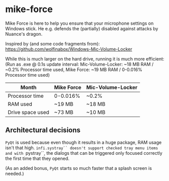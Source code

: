 # mike-force

Mike Force is here to help you ensure that your microphone settings on Windows stick. He e.g. defends the (partially) disabled against attacks by Nuance's dragon.

Inspired by (and some code fragments from): https://github.com/wolfinabox/Windows-Mic-Volume-Locker

While this is much larger on the hard drive, running it is much more efficient: (Run as .exe @ 0.1s update interval: Mic-Volume-Locker: ~18 MB RAM / ~0.2% Processor time used, Mike Force: ~19 MB RAM / 0-0.016% Processor time used)

| Month    | Mike Force | Mic-Volume-Locker |
| -------- | ------- | ------- |
| Processor time  | 0-0.016%  | ~0.2%  |
| RAM used | ~19 MB  | ~18 MB    |
| Drive space used  | ~73 MB  | ~10 MB  |

## Architectural decisions

`PyQt` is used because even though it results in a huge package, RAM usage isn't that high. `infi.systray`` doesn't support checked tray menu items and with `pystray``, the dialogs that can be triggered only focused correctly the first time that they opened.

(As an added bonus, `PyQt` starts so much faster that a splash screen is needed.)
